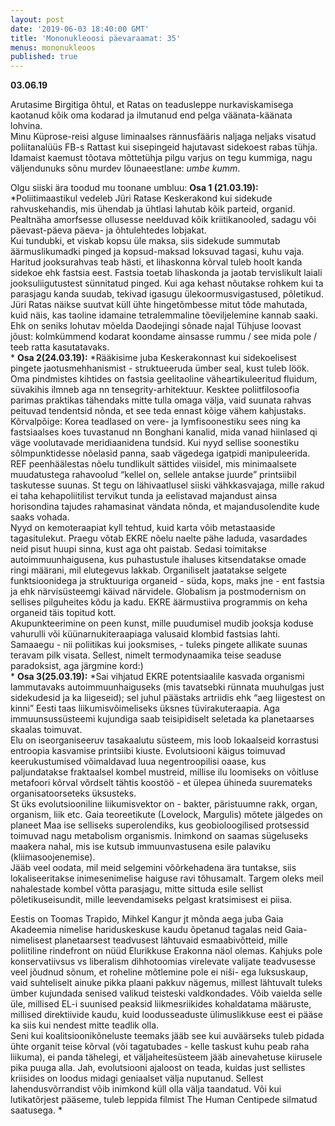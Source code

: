 ```yaml
---
layout: post
date: '2019-06-03 18:40:00 GMT'
title: 'Mononukleoosi päevaraamat: 35'
menus: mononukleoos
published: true
---
```

**03.06.19**

Arutasime Birgitiga õhtul, et Ratas on teadusleppe nurkaviskamisega kaotanud kõik oma kodarad ja ilmutanud end pelga väänata-käänata lohvina.  
Minu Küprose-reisi alguse liminaalses rännusfääris naljaga neljaks visatud poliitanalüüs FB-s Rattast kui sisepingeid hajutavast sidekoest rabas tühja.  
Idamaist kaemust tõotava mõttetühja pilgu varjus on tegu kummiga, nagu väljendunuks sõnu murdev lõunaeestlane: *umbe kumm*.

Olgu siiski ära toodud mu toonane umbluu: 
**Osa 1 (21.03.19):**
*Poliitimaastikul vedeleb Jüri Ratase Keskerakond kui sidekude rahvuskehandis, mis ühendab ja ühtlasi lahutab kõik parteid, organid. Pealtnäha amorfsesse ollusesse neelduvad kõik kriitikanooled, sadagu või päevast-päeva päeva- ja õhtulehtedes lobjakat.  
Kui tundubki, et viskab kopsu üle maksa, siis sidekude summutab äärmuslikumadki pinged ja kopsud-maksad loksuvad tagasi, kuhu vaja.  
Haritud jooksurahvas teab hästi, et lihaskonna kõrval tuleb hoolt kanda sidekoe ehk fastsia eest. Fastsia toetab lihaskonda ja jaotab tervislikult laiali jooksuliigutustest sünnitatud pinged. Kui aga kehast nõutakse rohkem kui ta parasjagu kanda suudab, tekivad igasugu ülekoormusvigastused, põletikud.   
Jüri Ratas näikse suutvat küll ühte hingetõmbesse mitut tõde mahutada, kuid näis, kas taoline idamaine tetralemmaline tõeviljelemine kannab saaki. Ehk on seniks lohutav mõelda Daodejingi sõnade najal Tühjuse loovast jõust: kolmkümmend kodarat koondame ainsasse rummu / see mida pole / teeb ratta kasutatavaks.  
*
**Osa 2(24.03.19):**
*Rääkisime juba Keskerakonnast kui sidekoelisest pingete jaotusmehhanismist - struktueeruda ümber seal, kust tuleb löök. Oma pindmistes kihtides on fastsia geelitaoline väheartikuleeritud fluidum, süvakihis ilmneb aga nn tensegrity-arhitektuur. Kesktee poliitfilosoofia parimas praktikas tähendaks mitte tulla omaga välja, vaid suunata rahvas peituvad tendentsid nõnda, et see teda ennast kõige vähem kahjustaks.  
Kõrvalpõige: Korea teadlased on vere- ja lymfisoonestiku sees ning ka fastsiaalses koes tuvastanud nn Bonghani kanalid, mida vanad hiinlased qi väge voolutavade meridiaanidena tundsid. Kui nyyd sellise soonestiku sõlmpunktidesse nõelasid panna, saab vägedega igatpidi manipuleerida.  
REF peenhäälestas nõelu tundlikult sättides viisidel, mis minimaalsete muudatustega rahavoolud “kellel on, sellele antakse juurde” printsiibil taskutesse suunas. St tegu on lähivaatlusel siiski vähkkasvajaga, mille rakud ei taha kehapoliitilist tervikut tunda ja eelistavad majandust ainsa horisondina tajudes rahamasinat vändata nõnda, et majandusolendite kude saaks vohada.  
Nyyd on kemoteraapiat kyll tehtud, kuid karta võib metastaaside tagasitulekut. 
Praegu võtab EKRE nõelu naelte pähe laduda, vasardades neid pisut huupi sinna, kust aga oht paistab. Sedasi toimitakse autoimmuunhaigusena, kus puhastustule ihaluses kitsendatakse omade ringi määrani, mil elutegevus lakkab. Organiliselt jaatatakse selgete funktsioonidega ja struktuuriga organeid - süda, kops, maks jne - ent fastsia ja ehk närvisüsteemgi käivad närvidele. Globalism ja postmodernism on sellises pilguheites kõdu ja kadu. EKRE äärmustiiva programmis on keha organeid täis topitud kott.  
Akupunkteerimine on peen kunst, mille puudumisel mudib jooksja koduse vahurulli või küünarnukiteraapiaga valusaid klombid fastsias lahti. Samaaegu - nii poliitikas kui jooksmises, - tuleks pingete allikate suunas teravam pilk visata. Sellest, nimelt termodynaamika teise seaduse paradoksist, aga järgmine kord:)  
*
**Osa 3(25.03.19):**
*Sai vihjatud EKRE potentsiaalile kasvada organismi lammutavaks autoimmuunhaiguseks (mis tavatsebki rünnata muuhulgas just sidekudesid ja ka liigeseid); sel juhul päästaks artriidis ehk “aeg liigestest on kinni” Eesti  taas liikumisvõimeliseks üksnes tüvirakuteraapia. Aga immuunsussüsteemi kujundiga saab teisipidiselt seletada ka planetaarses skaalas toimuvat.    
Elu on iseorganiseeruv tasakaalutu süsteem, mis loob lokaalseid korrastusi entroopia kasvamise printsiibi kiuste. Evolutsiooni käigus toimuvad keerukustumised võimaldavad luua negentroopilisi oaase, kus paljundatakse fraktaalsel kombel mustreid, millise ilu loomiseks on võitluse metafoori kõrval võrdselt tähtis koostöö - et ülepea ühineda suuremateks organisatoorseteks üksusteks.   
St üks evolutsiooniline liikumisvektor on - bakter, päristuumne rakk, organ, organism, liik etc. Gaia teoreetikute (Lovelock, Margulis) mõtete jälgedes on planeet Maa ise selliseks superolendiks, kus geobioloogilised protsessid toimuvad nagu metabolism organismis. Inimkond on saamas sügeluseks maakera nahal, mis ise kutsub immuunvastusena esile palaviku (kliimasoojenemise).  
Jääb veel oodata, mil meid selgemini võõrkehadena ära tuntakse, siis lokaliseeritakse inimesenimelise haiguse ravi tõhusamalt. Targem oleks meil nahalestade kombel võtta parasjagu, mitte sittuda esile sellist põletikuseisundit, mille leevendamiseks pelgast kratsimisest ei piisa.   

Eestis on Toomas Trapido, Mihkel Kangur jt mõnda aega juba Gaia Akadeemia nimelise hariduskeskuse kaudu õpetanud tagalas neid Gaia-nimelisest planetaarsest teadvusest lähtuvaid esmaabivõtteid, mille poliitiline rindefront on nüüd Elurikkuse Erakonna näol olemas. Kahjuks pole konservatiivsus vs liberalism dihhotoomias virelevate valijate teadvusesse veel jõudnud sõnum, et roheline mõtlemine pole ei niši- ega luksuskaup, vaid suhteliselt ainuke pikka plaani pakkuv nägemus, millest lähtuvalt tuleks ümber kujundada senised valikud teisteski valdkondades. Võib vaielda selle üle, millised EL-i suunised peaksid liikmesriikides kohaldatama määruste, millised direktiivide kaudu, kuid loodusseaduste ülimuslikkuse eest ei pääse ka siis kui nendest mitte teadlik olla.   
Seni kui koalitsioonikõneluste teemaks jääb see kui auväärseks tuleb pidada ühte organit teise kõrval (või tagatubades - kelle taskust kuhu peab raha liikuma), ei panda tähelegi, et väljaheitesüsteem jääb ainevahetuse kiirusele pika puuga alla. Jah, evolutsiooni ajaloost on teada, kuidas just sellistes kriisides on loodus midagi geniaalset välja nuputanud. Sellest lahendusvõrrandist võib inimkond küll olla välja taandatud. Või kui lutikatõrjest pääseme,  tuleb leppida filmist The Human Centipede silmatud saatusega.
*
